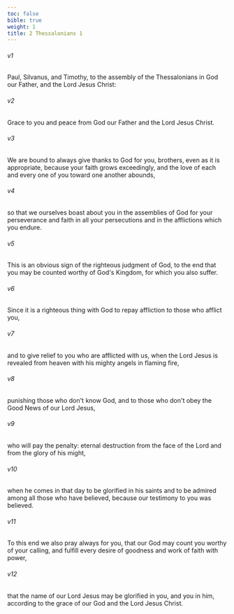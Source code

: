 ```yaml
---
toc: false
bible: true
weight: 1
title: 2 Thessalonians 1
---
```




###### v1 
Paul, Silvanus, and Timothy, to the assembly of the Thessalonians in God our Father, and the Lord Jesus Christ: 

###### v2 
Grace to you and peace from God our Father and the Lord Jesus Christ. 

###### v3 
We are bound to always give thanks to God for you, brothers, even as it is appropriate, because your faith grows exceedingly, and the love of each and every one of you toward one another abounds, 

###### v4 
so that we ourselves boast about you in the assemblies of God for your perseverance and faith in all your persecutions and in the afflictions which you endure. 

###### v5 
This is an obvious sign of the righteous judgment of God, to the end that you may be counted worthy of God's Kingdom, for which you also suffer. 

###### v6 
Since it is a righteous thing with God to repay affliction to those who afflict you, 

###### v7 
and to give relief to you who are afflicted with us, when the Lord Jesus is revealed from heaven with his mighty angels in flaming fire, 

###### v8 
punishing those who don't know God, and to those who don't obey the Good News of our Lord Jesus, 

###### v9 
who will pay the penalty: eternal destruction from the face of the Lord and from the glory of his might, 

###### v10 
when he comes in that day to be glorified in his saints and to be admired among all those who have believed, because our testimony to you was believed. 

###### v11 
To this end we also pray always for you, that our God may count you worthy of your calling, and fulfill every desire of goodness and work of faith with power, 

###### v12 
that the name of our Lord Jesus may be glorified in you, and you in him, according to the grace of our God and the Lord Jesus Christ.
